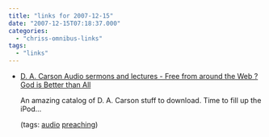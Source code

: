 ```yaml
---
title: "links for 2007-12-15"
date: "2007-12-15T07:18:37.000"
categories: 
  - "chriss-omnibus-links"
tags: 
  - "links"
---
```


- [D. A. Carson Audio sermons and lectures - Free from around the Web ? God is Better than All](http://pjtibayan.wordpress.com/2006/10/17/d-a-carson-audio-sermonslectures/)
    
    An amazing catalog of D. A. Carson stuff to download. Time to fill up the iPod...
    
    (tags: [audio](http://del.icio.us/hubbsc/audio) [preaching](http://del.icio.us/hubbsc/preaching))
